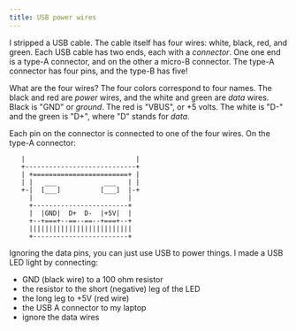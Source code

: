 ```yaml
---
title: USB power wires
---
```


I stripped a USB cable. The cable itself has four wires: white, black, red, and green. Each USB cable has two ends, each with a _connector_. One one end is a type-A connector, and on the other a micro-B connector. The type-A connector has four pins, and the type-B has five!

What are the four wires? The four colors correspond to four names. The black and red are _power_ wires, and the white and green are _data_ wires. Black is "GND" or _ground_. The red is "VBUS", or +5 volts. The white is "D-" and the green is "D+", where "D" stands for _data_.

Each pin on the connector is connected to one of the four wires. On the type-A connector:

```
   |                            |
   +----------------------------+
   | +========================+ |
   | |   ___            ___   | |
   +-|  [___]          [___]  |-+
     |                        |
     +------------------------+
     |  |GND|  D+  D-  |+5V|  |
     +--+===+--==--==--+===+--+
     ||||||||||||||||||||||||||
     +------------------------+
```

Ignoring the data pins, you can just use USB to power things. I made a USB LED light by connecting:

- GND (black wire) to a 100 ohm resistor
- the resistor to the short (negative) leg of the LED
- the long leg to +5V (red wire)
- the USB A connector to my laptop
- ignore the data wires
